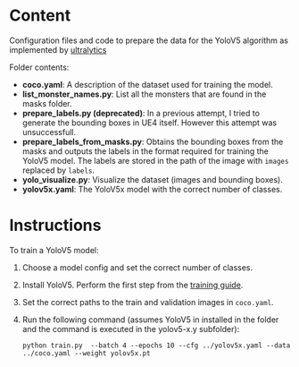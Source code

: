 # Content

Configuration files and code to prepare the data for the YoloV5 algorithm as implemented by [ultralytics](https://github.com/ultralytics/yolov5)

Folder contents:

  * **coco.yaml**: A description of the dataset used for training the model.
  * **list_monster_names.py**: List all the monsters that are found in the masks folder.
  * **prepare_labels.py (deprecated)**: In a previous attempt, I tried to generate the bounding boxes in UE4 itself. However this attempt was unsuccessfull.
  * **prepare_labels_from_masks.py**: Obtains the bounding boxes from the masks and outputs the labels in the format required for training the YoloV5 model. The labels are stored in the path of the image with ```images``` replaced by ```labels```.
  * **yolo_visualize.py**: Visualize the dataset (images and bounding boxes).
  * **yolov5x.yaml**: The YoloV5x model with the correct number of classes.

# Instructions

To train a YoloV5 model:

  1. Choose a model config and set the correct number of classes.
  1. Install YoloV5. Perform the first step from the [training guide](https://github.com/ultralytics/yolov5/wiki/Train-Custom-Data).
  1. Set the correct paths to the train and validation images in ```coco.yaml```.
  1. Run the following command (assumes YoloV5 in installed in the folder and the command is executed in the yolov5-x.y subfolder):
  
     ```python train.py  --batch 4 --epochs 10 --cfg ../yolov5x.yaml --data ../coco.yaml --weight yolov5x.pt```